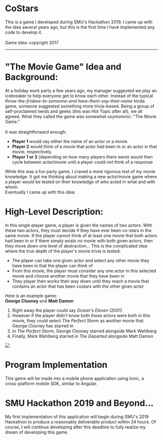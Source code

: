 # CoStars
This is a game I developed during SMU's Hackathon 2019. I came up with the idea several years ago, but this is the first time I have implemented any code to develop it. <br><br> Game idea: copyright 2017

<hr>

# "The Movie Game" Idea and Background:
At a holiday work party a few years ago, my manager suggested we play an icebreaker to help everyone get to know each other. Instead of the typical _throw-the-frisbee-to-someone-and have-them-say-their-name_ kinda game, someone suggested something more trivia-based. Being a group of self-proclaimed nerds and geeks (this was Hot Topic after all), we all agreed. What they called the game was somewhat oxymoronic: "The Movie Game." <br><br>It was straightforward enough:

* __Player 1__ would say either the name of an actor or a movie.
* __Player 2__ would think of a movie that actor had been in or an actor in that movie, respectively.
* __Player 1 or 3__ (depending on how many players there were) would then cycle between actor/movie until a player could _not_ think of a response

While this was a fun party game, I craved a more rigorous test of my movie knowledge. It got me thinking about making a new actor/movie game where a player would be tested on their knowledge of who acted in what and with whom. <br>Eventually I came up with this idea:

# High-Level Description:
In this single player game, a player is given the names of two actors. With these two actors, they must decide if they have ever been co-stars in the same movie. If the player cannot think of at least one movie that both actors had been in or if there simply exists _no_ movie with both given actors, then they move down one level of abstraction... This is the complicated step where the true depth of the player's movie trivia is tested: <br>
* The player can take one given actor and select any other movie they have been in that the player can think of
* From this movie, the player must consider any one actor in this selected movie and choose another movie that they have been in
* They player then works their way down until they reach a movie that contains an actor that has been costars with the other given actor

Here is an example game:<br>
__George Clooney__ and __Matt Damon__
1. Right away the player could say _Ocean's Eleven_ (2001)
2. However if the player didn't know both these actors were both in this movie, they could select _The Perfect Storm_ as another movie that George Clooney has starred in
3. In _The Perfect Storm_, George Clooney starred alongside Mark Wahlberg
4. Finally, Mark Wahlberg starred in _The Departed_ alongside Matt Damon

<img src="costarsgame.png">

# Program Implementation
This game will be made into a mobile phone application using Ionic, a cross-platform mobile SDK, similar to Angular.

# SMU Hackathon 2019 and Beyond...
My first implementation of this application will begin during SMU's 2019 Hackathon to produce a reasonably deliverable product within 24 hours. Of course, I will continue developing after this deadline to fully realize my dream of developing this game. 
